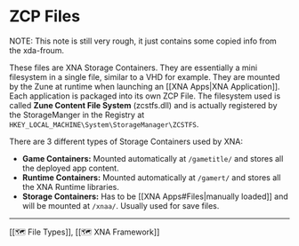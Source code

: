 # ZCP Files
NOTE: This note is still very rough, it just contains some copied info from the xda-froum.

These files are XNA Storage Containers. They are essentially a mini filesystem in a single file, similar to a VHD for example. They are mounted by the Zune at runtime when launching an [[XNA Apps|XNA Application]]. Each application is packaged into its own ZCP File. 
The filesystem used is called **Zune Content File System** (zcstfs.dll) and is actually registered by the StorageManger in the Registry at ``HKEY_LOCAL_MACHINE\System\StorageManager\ZCSTFS``.

There are 3 different types of Storage Containers used by XNA:
- **Game Containers:**  Mounted automatically at ``/gametitle/`` and stores all the deployed app content.
- **Runtime Containers:** Mounted automatically at ``/gamert/`` and stores all the XNA Runtime libraries.
- **Storage Containers:** Has to be [[XNA Apps#Files|manually loaded]] and will be mounted at ``/xnaa/``. Usually used for save files. 
---
[[🗺️ File Types]], [[🗺️ XNA Framework]]
